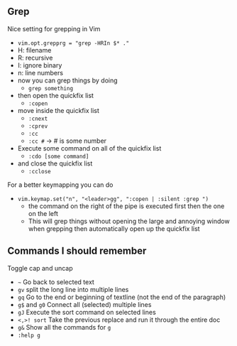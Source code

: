 
## Grep
Nice setting for grepping in Vim
- `vim.opt.grepprg = "grep -HRIn $* ."` 
- H: filename
- R: recursive
- I: ignore binary
- n: line numbers
- now you can grep things by doing
	- `grep something` 
- then open the quickfix list 
	- `:copen` 
- move inside the quickfix list
	- `:cnext` 
	- `:cprev`
	- `:cc` 
	- `:cc #` -> # is some number
- Execute some command on all of the quickfix list
	- `:cdo [some command]`  
- and close the quickfix list
	- `:cclose` 

For a better keymapping you can do
- `vim.keymap.set("n", "<leader>gg", ":copen | :silent :grep ")` 
	- the command on the right of the pipe is executed first then the one on the left
	- This will grep things without opening the large and annoying window when grepping then automatically open up the quickfix list


## Commands I should remember
Toggle cap and uncap
- `~` 
Go back to selected text
- `gv` 
split the long line into multiple lines
- `gq` 
Go to the end or beginning of textline (not the end of the paragraph)
- `g$` and `g0`
Connect all (selected) multiple lines
- `gJ`
Execute the sort command on selected lines
- `<,>! sort` 
Take the previous replace and run it through the entire doc
- `g&` 
Show all the commands for `g` 
- `:help g` 

